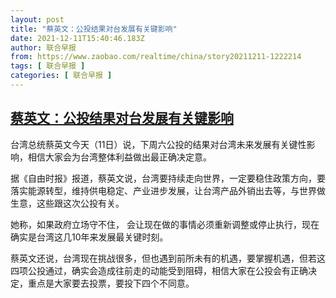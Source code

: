 ```yaml
---
layout: post
title: "蔡英文：公投结果对台发展有关键影响"
date: 2021-12-11T15:40:46.183Z
author: 联合早报
from: https://www.zaobao.com/realtime/china/story20211211-1222214
tags: [ 联合早报 ]
categories: [ 联合早报 ]
---
```

<!--1639254840000-->
[蔡英文：公投结果对台发展有关键影响](https://www.zaobao.com/realtime/china/story20211211-1222214)
------

<div>
<p>台湾总统蔡英文今天（11日）说，下周六公投的结果对台湾未来发展有关键性影响，相信大家会为台湾整体利益做出最正确决定意。</p><p>据《自由时报》报道，蔡英文说，台湾要持续走向世界，一定要稳住政策方向，要落实能源转型，维持供电稳定、产业进步发展，让台湾产品外销出去等，与世界做生意，这些跟这次公投有关。</p><p>她称，如果政府立场守不住， 会让现在做的事情必须重新调整或停止执行，现在确实是台湾这几10年来发展最关键时刻。</p><section id="imu"><div id="dfp-ad-imu1">        </div></section><p>蔡英文还说，台湾现在挑战很多，但也遇到前所未有的机遇，要掌握机遇，但若这四项公投通过，确实会造成往前走的动能受到阻碍，相信大家在公投会有正确决定，重点是大家要去投票，要投下四个不同意。</p>      <div class="cx_paywall_placeholder" id="sph_cdp_40"></div>
</div>
